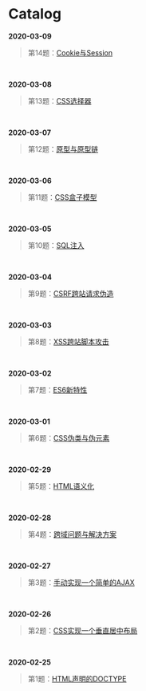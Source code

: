 # Catalog

**2020-03-09**
> 第14题：[Cookie与Session](https://github.com/WindrunnerMax/EveryDay/blob/master/HTML/Cookie%E4%B8%8ESession.md)

<br>

**2020-03-08**
> 第13题：[CSS选择器](https://github.com/WindrunnerMax/EveryDay/blob/master/CSS/CSS%E9%80%89%E6%8B%A9%E5%99%A8.md)

<br>

**2020-03-07**
> 第12题：[原型与原型链](https://github.com/WindrunnerMax/EveryDay/blob/master/JavaScript/%E5%8E%9F%E5%9E%8B%E4%B8%8E%E5%8E%9F%E5%9E%8B%E9%93%BE.md)

<br>

**2020-03-06**
> 第11题：[CSS盒子模型](https://github.com/WindrunnerMax/EveryDay/blob/master/CSS/CSS%E7%9B%92%E5%AD%90%E6%A8%A1%E5%9E%8B.md)

<br>

**2020-03-05**
> 第10题：[SQL注入](https://github.com/WindrunnerMax/EveryDay/blob/master/Browser/SQL%E6%B3%A8%E5%85%A5.md)

<br>

**2020-03-04**
> 第9题：[CSRF跨站请求伪造](https://github.com/WindrunnerMax/EveryDay/blob/master/Browser/CSRF%E8%B7%A8%E7%AB%99%E8%AF%B7%E6%B1%82%E4%BC%AA%E9%80%A0.md)

<br>

**2020-03-03**
> 第8题：[XSS跨站脚本攻击](https://github.com/WindrunnerMax/EveryDay/blob/master/Browser/XSS%E8%B7%A8%E7%AB%99%E8%84%9A%E6%9C%AC%E6%94%BB%E5%87%BB.md)

<br>

**2020-03-02**
> 第7题：[ES6新特性](https://github.com/WindrunnerMax/EveryDay/blob/master/JavaScript/ES6%E6%96%B0%E7%89%B9%E6%80%A7.md)

<br>


**2020-03-01**
> 第6题：[CSS伪类与伪元素](https://github.com/WindrunnerMax/EveryDay/blob/master/CSS/%E4%BC%AA%E7%B1%BB%E4%B8%8E%E4%BC%AA%E5%85%83%E7%B4%A0.md)

<br>

**2020-02-29**
> 第5题：[HTML语义化](https://github.com/WindrunnerMax/EveryDay/blob/master/HTML/HTML%E8%AF%AD%E4%B9%89%E5%8C%96.md)

<br>

**2020-02-28**
> 第4题：[跨域问题与解决方案](https://github.com/WindrunnerMax/EveryDay/blob/master/Browser/%E8%B7%A8%E5%9F%9F%E9%97%AE%E9%A2%98.md)

<br>

**2020-02-27**
> 第3题：[手动实现一个简单的AJAX](https://github.com/WindrunnerMax/EveryDay/blob/master/JavaScript/%E6%89%8B%E5%8A%A8%E5%AE%9E%E7%8E%B0AJAX.md)

<br>

**2020-02-26**
> 第2题：[CSS实现一个垂直居中布局](https://github.com/WindrunnerMax/EveryDay/blob/master/CSS/%E5%B8%83%E5%B1%80%E5%9E%82%E7%9B%B4%E5%B1%85%E4%B8%AD.md)

<br>

**2020-02-25**
> 第1题：[HTML声明的DOCTYPE](https://github.com/WindrunnerMax/EveryDay/blob/master/HTML/DOCTYPE.md)